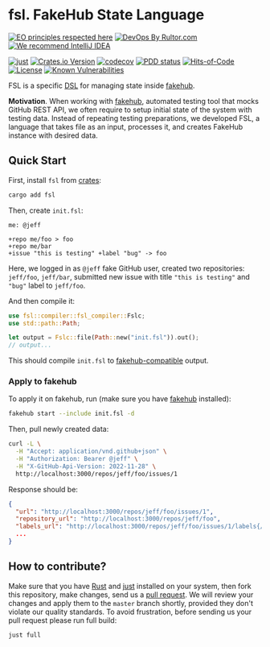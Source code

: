 # fsl. FakeHub State Language

[![EO principles respected here](https://www.elegantobjects.org/badge.svg)](https://www.elegantobjects.org)
[![DevOps By Rultor.com](http://www.rultor.com/b/h1alexbel/fsl)](http://www.rultor.com/p/h1alexbel/fsl)
[![We recommend IntelliJ IDEA](https://www.elegantobjects.org/intellij-idea.svg)](https://www.jetbrains.com/idea/)

[![just](https://github.com/h1alexbel/fsl/actions/workflows/just.yml/badge.svg)](https://github.com/h1alexbel/fsl/actions/workflows/just.yml)
[![Crates.io Version](https://img.shields.io/crates/v/fsl)](https://crates.io/crates/fsl)
[![codecov](https://codecov.io/github/h1alexbel/fsl/graph/badge.svg?token=GXcsA2ffuN)](https://codecov.io/github/h1alexbel/fsl)
[![PDD status](http://www.0pdd.com/svg?name=h1alexbel/fsl)](http://www.0pdd.com/p?name=h1alexbel/fsl)
[![Hits-of-Code](https://hitsofcode.com/github/h1alexbel/fsl)](https://hitsofcode.com/view/github/h1alexbel/fsl)
[![License](https://img.shields.io/badge/license-MIT-green.svg)](https://github.com/h1alexbel/fsl/blob/master/LICENSE.txt)
[![Known Vulnerabilities](https://snyk.io/test/github/h1alexbel/fsl/badge.svg)](https://snyk.io/test/github/h1alexbel/fsl)

FSL is a specific [DSL] for managing state inside [fakehub].

**Motivation**. When working with [fakehub], automated testing tool that mocks
GitHub REST API, we often require to setup initial state of the system with
testing data. Instead of repeating testing preparations, we developed
FSL, a language that takes file as an input, processes it, and creates FakeHub
instance with desired data.

## Quick Start

First, install `fsl` from [crates][fsl-crates]:

```bash
cargo add fsl
```

Then, create `init.fsl`:

```fsl
me: @jeff

+repo me/foo > foo
+repo me/bar
+issue "this is testing" +label "bug" -> foo
```

Here, we logged in as `@jeff` fake GitHub user, created two repositories:
`jeff/foo`, `jeff/bar`, submitted new issue with title `"this is testing"` and
`"bug"` label to `jeff/foo`.

And then compile it:

```rust
use fsl::compiler::fsl_compiler::Fslc;
use std::path::Path;

let output = Fslc::file(Path::new("init.fsl")).out();
// output...
```

This should compile `init.fsl` to [fakehub-compatible][fakehub] output.

### Apply to fakehub

To apply it on fakehub, run (make sure you have [fakehub] installed):

```bash
fakehub start --include init.fsl -d
```

Then, pull newly created data:

```bash
curl -L \
  -H "Accept: application/vnd.github+json" \
  -H "Authorization: Bearer @jeff" \
  -H "X-GitHub-Api-Version: 2022-11-28" \
  http://localhost:3000/repos/jeff/foo/issues/1
```

Response should be:

```json
{
  "url": "http://localhost:3000/repos/jeff/foo/issues/1",
  "repository_url": "http://localhost:3000/repos/jeff/foo",
  "labels_url": "http://localhost:3000/repos/jeff/foo/issues/1/labels{/name}",
  ...
}
```

## How to contribute?

Make sure that you have [Rust] and [just] installed on your system, then fork
this repository, make changes, send us a [pull request][guidelines]. We will
review your changes and apply them to the `master` branch shortly, provided
they don't violate our quality standards. To avoid frustration, before sending
us your pull request please run full build:

```bash
just full
```

[fakehub]: https://github.com/h1alexbel/fakehub
[DSL]: https://en.wikipedia.org/wiki/Domain-specific_language
[guidelines]: https://www.yegor256.com/2014/04/15/github-guidelines.html
[Rust]: https://www.rust-lang.org/tools/install
[just]: https://just.systems/man/en/chapter_4.html
[fsl-crates]: https://crates.io/crates/fsl
